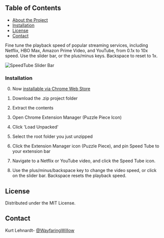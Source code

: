 ## Table of Contents

* [About the Project](#about-the-project)
* [Installation](#installation)
* [License](#license)
* [Contact](#contact)



Fine tune the playback speed of popular streaming services, including Netflix, HBO Max, Amazon Prime Video, and YouTube, from 0.1x to 10x speed.  Use the slider bar, or the plus/minus keys. Backspace to reset to 1x.

![SpeedTube Slider Bar](https://i.ibb.co/FsxYqyY/image.png)

### Installation

0. Now [installable via Chrome Web Store](https://chrome.google.com/webstore/detail/streamspeed/gamoagmfeikdnkmoddkieabhajepkbpj)

1. Download the .zip project folder

2. Extract the contents

3. Open Chrome Extension Manager  (Puzzle Piece Icon)

4. Click 'Load Unpacked' 

5. Select the root folder you just unzipped

6.  Click the Extension Manager icon (Puzzle Piece), and pin Speed Tube to your extension bar

7. Navigate to a Netflix or YouTube video, and click the Speed Tube icon.

8. Use the plus/minus/backspace key to change the video speed, or click on the slider bar. Backspace resets the playback speed.


<!-- LICENSE -->
## License

Distributed under the MIT License.


<!-- CONTACT -->
## Contact

Kurt Lehnardt- [@WayfaringWillow](https://twitter.com/WayfaringWillow)

